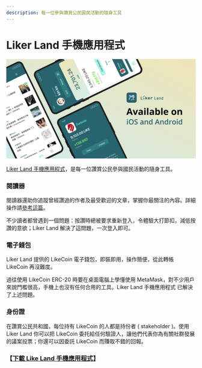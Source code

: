 ```yaml
---
description: 每一位參與讚賞公民國民活動的隨身工具
---
```


# Liker Land 手機應用程式

![](../../.gitbook/assets/likecoin_ad72_appstore_og_ios_android.png)

[Liker Land 手機應用程式](https://like.co/in/getapp)，是每一位讚賞公民參與國民活動的隨身工具。

### 閱讀器

閱讀器還助你追蹤曾經讚過的作者及最受歡迎的文章，掌握你最關注的內容。詳細操作請[參考這篇](https://docs.like.co/v/zh/user-guide/liker-land/discovering-contents)。

不少讀者都曾遇到一個問題：按讚時總被要求重新登入，令體驗大打節扣，減低按讚的意欲；Liker Land 解決了這問題，一次登入即可。

### 電子錢包

Liker Land 提供的 LikeCoin 電子錢包，即裝即用，操作簡便，從此轉帳 LikeCoin 再沒難度。

過往使用 LikeCoin ERC-20 時要在桌面電腦上學懂使用 MetaMask，對不少用戶來說門檻很高，手機上也沒有任何合用的工具。Liker Land 手機應用程式 已解決了上述問題。

### 身份證

在讚賞公民共和國，每位持有 LikeCoin 的人都是持份者 \( stakeholder \)。使用 Liker Land 你可以把 LikeCoin 委托給任何驗證人，讓他們代表你為有關社群發展的議案投票；你還可以因委託 LikeCoin 而賺取不錯的回報。 

### 【[下載 Like Land 手機應用程式](https://like.co/in/getapp)】

